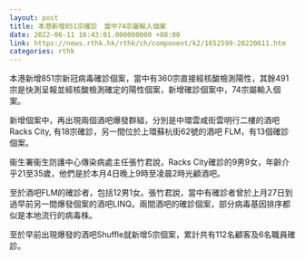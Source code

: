 ```yaml
---
layout: post
title: 本港新增851宗確診　當中74宗屬輸入個案
date: 2022-06-11 16:43:01.000000000 +08:00
link: https://news.rthk.hk/rthk/ch/component/k2/1652599-20220611.htm
categories: rthk
---
```


本港新增851宗新冠病毒確診個案，當中有360宗直接經核酸檢測陽性，其餘491宗是快測呈報並經核酸檢測確定的陽性個案，新增確診個案中，74宗屬輸入個案。

新增個案中，再出現兩個酒吧爆發群組，分別是中環雲咸街雲明行二樓的酒吧Racks City, 有18宗確診，另一間位於上環蘇杭街62號的酒吧 FLM，有13個確診個案。

衞生署衞生防護中心傳染病處主任張竹君說，Racks City確診的9男9女，年齡介乎21至35歲，他們是於本月4日晚上9時至凌晨2時光顧酒吧。

至於酒吧FLM的確診者，包括12男1女。張竹君說，當中有確診者曾於上月27日到過早前另一間爆發個案的酒吧LINQ。兩間酒吧的確診個案，部分病毒基因排序都似是本地流行的病毒株。

至於早前出現爆發的酒吧Shuffle就新增5宗個案，累計共有112名顧客及6名職員確診。
